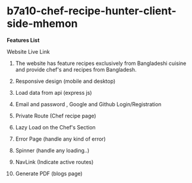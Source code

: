 # b7a10-chef-recipe-hunter-client-side-mhemon

**Features List**

Website Live Link

1) The website has feature recipes exclusively from Bangladeshi cuisine and provide chef's and recipes from Bangladesh.

2) Responsive design (mobile and desktop)

3) Load data from api (express js)

4) Email and password , Google and Github Login/Registration

5) Private Route (Chef recipe page)

6) Lazy Load on the Chef's Section

7) Error Page (handle any kind of error)

8) Spinner (handle any loading..)

9) NavLink (Indicate active routes)

10) Generate PDF (blogs page)
